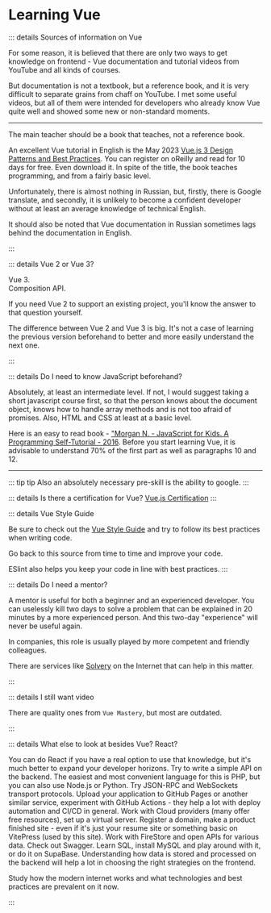 # Learning Vue

::: details Sources of information on Vue

For some reason, it is believed that there are only two ways to get knowledge on frontend - Vue documentation and tutorial videos from YouTube and all kinds of courses.

But documentation is not a textbook, but a reference book, and it is very difficult to separate grains from chaff on YouTube. I met some useful videos, but all of them were intended for developers who already know Vue quite well and showed some new or non-standard moments.

---

The main teacher should be a book that teaches, not a reference book.

An excellent Vue tutorial in English is the May 2023 [Vue.js 3 Design Patterns and Best Practices](https://www.oreilly.com/library/view/vuejs-3-design/9781803238074/). You can register on oReilly and read for 10 days for free. Even download it. In spite of the title, the book teaches programming, and from a fairly basic level.

Unfortunately, there is almost nothing in Russian, but, firstly, there is Google translate, and secondly, it is unlikely to become a confident developer without at least an average knowledge of technical English.

It should also be noted that Vue documentation in Russian sometimes lags behind the documentation in English.

:::

::: details Vue 2 or Vue 3?

Vue 3.
<br />
Composition API.

If you need Vue 2 to support an existing project, you'll know the answer to that question yourself.

The difference between Vue 2 and Vue 3 is big. It's not a case of learning the previous version beforehand to better and more easily understand the next one.

:::

::: details Do I need to know JavaScript beforehand?

Absolutely, at least an intermediate level. If not, I would suggest taking a short javascript course first, so that the person knows about the document object, knows how to handle array methods and is not too afraid of promises. Also, HTML and CSS at least at a basic level.

Here is an easy to read book - ["Morgan N. - JavaScript for Kids. A Programming Self-Tutorial - 2016](https://drive.google.com/file/d/1H6HDJeRx2SAXLPJ8Rw0SqchkFZYNiZ9h/view?usp=sharing). Before you start learning Vue, it is advisable to understand 70% of the first part as well as paragraphs 10 and 12.

<!-- Also a classic resource on JavaScript - [learn.javascript.ru](https://learn.javascript.ru/)

[70 JavaScript interview preparation questions](https://habr.com/ru/articles/486820/#21) - a great test to test yourself on your knowledge of the language. -->

---

::: tip tip
Also an absolutely necessary pre-skill is the ability to google.
:::

::: details Is there a certification for Vue?
[Vue.js Certification](https://certificates.dev/vuejs)
:::

::: details Vue Style Guide

Be sure to check out the [Vue Style Guide](https://vuejs.org/style-guide/) and try to follow its best practices when writing code.

Go back to this source from time to time and improve your code.

ESlint also helps you keep your code in line with best practices.
:::

::: details Do I need a mentor?

A mentor is useful for both a beginner and an experienced developer. You can uselessly kill two days to solve a problem that can be explained in 20 minutes by a more experienced person. And this two-day "experience" will never be useful again.

In companies, this role is usually played by more competent and friendly colleagues.

There are services like [Solvery](https://solvery.io/) on the Internet that can help in this matter.

:::

::: details I still want video

There are quality ones from `Vue Mastery`, but most are outdated.

:::

::: details What else to look at besides Vue? React?

You can do React if you have a real option to use that knowledge, but it's much better to expand your developer horizons. Try to write a simple API on the backend. The easiest and most convenient language for this is PHP, but you can also use Node.js or Python. Try JSON-RPC and WebSockets transport protocols. Upload your application to GitHub Pages or another similar service, experiment with GitHub Actions - they help a lot with deploy automation and CI/CD in general. Work with Cloud providers (many offer free resources), set up a virtual server. Register a domain, make a product finished site - even if it's just your resume site or something basic on VitePress (used by this site). Work with FireStore and open APIs for various data. Check out Swagger. Learn SQL, install MySQL and play around with it, or do it on SupaBase. Understanding how data is stored and processed on the backend will help a lot in choosing the right strategies on the frontend.

Study how the modern internet works and what technologies and best practices are prevalent on it now.

:::
